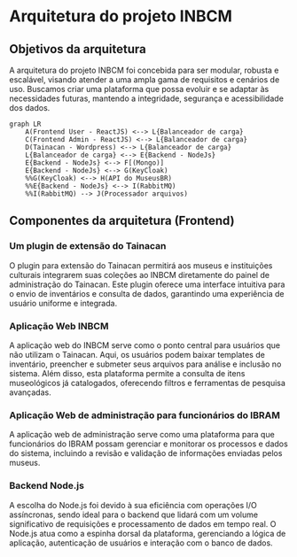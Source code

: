 # Arquitetura do projeto INBCM

## Objetivos da arquitetura

A arquitetura do projeto INBCM foi concebida para ser modular, robusta e escalável, visando atender a uma ampla gama de requisitos e cenários de uso. Buscamos criar uma plataforma que possa evoluir e se adaptar às necessidades futuras, mantendo a integridade, segurança e acessibilidade dos dados.

```mermaid
graph LR
    A(Frontend User - ReactJS) <--> L{Balanceador de carga}
    C(Frontend Admin - ReactJS) <--> L{Balanceador de carga}
    D(Tainacan - Wordpress) <--> L{Balanceador de carga}
    L{Balanceador de carga} <--> E{Backend - NodeJs}
    E{Backend - NodeJs} <--> F[(Mongo)]
    E{Backend - NodeJs} <--> G(KeyCloak)
    %%G(KeyCloak) <--> H(API do MuseusBR)
    %%E{Backend - NodeJs} <--> I(RabbitMQ)
    %%I(RabbitMQ) --> J(Processador arquivos)
```

## Componentes da arquitetura (Frontend)

### Um plugin de extensão do Tainacan

O plugin para extensão do Tainacan permitirá aos museus e instituições culturais integrarem suas coleções ao INBCM diretamente do painel de administração do Tainacan. Este plugin oferece uma interface intuitiva para o envio de inventários e consulta de dados, garantindo uma experiência de usuário uniforme e integrada.

### Aplicação Web INBCM

A aplicação web do INBCM serve como o ponto central para usuários que não utilizam o Tainacan. Aqui, os usuários podem baixar templates de inventário, preencher e submeter seus arquivos para análise e inclusão no sistema. Além disso, esta plataforma permite a consulta de itens museológicos já catalogados, oferecendo filtros e ferramentas de pesquisa avançadas.

### Aplicação Web de administração para funcionários do IBRAM

A aplicação web de administração serve como uma plataforma para que funcionários do IBRAM possam gerenciar e monitorar os processos e dados do sistema, incluindo a revisão e validação de informações enviadas pelos museus.

### Backend Node.js

A escolha do Node.js foi devido à sua eficiência com operações I/O assíncronas, sendo ideal para o backend que lidará com um volume significativo de requisições e processamento de dados em tempo real. O Node.js atua como a espinha dorsal da plataforma, gerenciando a lógica de aplicação, autenticação de usuários e interação com o banco de dados.



